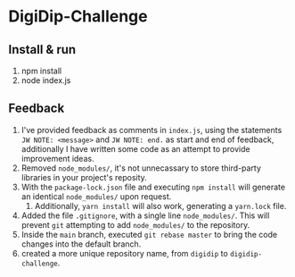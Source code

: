# DigiDip-Challenge

## Install & run

1. npm install
2. node index.js

## Feedback

1. I've provided feedback as comments in `index.js`, using the statements `JW NOTE: <message>` and `JW NOTE: end.` as start and end of feedback, additionally I have written some code as an attempt to provide improvement ideas.
2. Removed `node_modules/`, it's not unnecassary to store third-party libraries in your project's reposity. 
3. With the `package-lock.json` file and executing `npm install` will generate an identical `node_modules/` upon request.
   1. Additionally, `yarn install` will also work, generating a `yarn.lock` file.
4. Added the file `.gitignore`, with a single line `node_modules/`. This will prevent `git` attempting to add `node_modules/` to the repository.
5. Inside the `main` branch, executed `git rebase master` to bring the code changes into the default branch.
6. created a more unique repository name, from `digidip` to `digidip-challenge`. 
